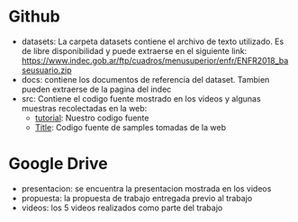 # Github
* datasets: La carpeta datasets contiene el archivo de texto utilizado. Es de libre disponibilidad y puede extraerse en el siguiente link: https://www.indec.gob.ar/ftp/cuadros/menusuperior/enfr/ENFR2018_baseusuario.zip
* docs: contiene los documentos de referencia del dataset. Tambien pueden extraerse de la pagina del indec
* src: Contiene el codigo fuente mostrado en los videos y algunas muestras recolectadas en la web:
    * [tutorial](src/EEA2023-TP-Final.Rmd): Nuestro codigo fuente
    * [Title](src/samples): Codigo fuente de samples tomadas de la web


# Google Drive
* presentacion: se encuentra la presentacion mostrada en los videos
* propuesta: la propuesta de trabajo entregada previo al trabajo
* videos: los 5 videos realizados como parte del trabajo 




